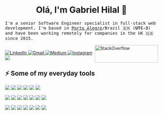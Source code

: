 <!-- <img align="left" width="100" height="100" src="https://www.gravatar.com/avatar/c680db41999d478ca34d1a77a470e30d"> -->

<h1 align="center">Olá, I'm Gabriel Hilal 👋</h1>

<p>  
  <samp>
    I'm a senior Software Engineer specialist in full-stack web development. I'm based in <a href="https://en.wikipedia.org/wiki/Porto_Alegre" target="_blank">Porto Alegre</a>/Brazil 🇧🇷 (<b>UTC-3</b>) and have been working remotely for companies in the UK 🇬🇧 since 2015.
  </samp>
</p>

<a href="https://stackoverflow.com/users/1155142/gabrielhilal">
  <img align="right" src="https://stackoverflow.com/users/flair/1155142.png?theme=clean" width="208" height="58" alt="StackOverflow">
</a>

<br>

<a href="https://www.linkedin.com/in/gabrielhilal" target="_blank">
  <img alt="LinkedIn" src="https://img.shields.io/badge/LinkedIn-0A66C2?logo=linkedin&style=for-the-badge&logoColor=white"></img>
</a>

<a href="mailto:gabrielhilal@gmail.com" target="_blank">
  <img alt="Gmail" src="https://img.shields.io/badge/Gmail-EA4335?logo=gmail&style=for-the-badge&logoColor=white"></img>
</a>

<a href="https://medium.com/@gabrielhilal" target="_blank">
  <img alt="Medium" src="https://img.shields.io/badge/Medium-000000?logo=medium&style=for-the-badge&logoColor=white"></img>
</a>

<a href="https://instagram.com/gabrielhilal" target="_blank">
  <img alt="Instagram" src="https://img.shields.io/badge/Instagram-E4405F?logo=instagram&style=for-the-badge&logoColor=white"></img>
</a>

<a href="https://gabrielhilal.com" target="_blank">
  <img src="https://img.shields.io/badge/gabrielhilal.com-216425.svg?&style=for-the-badge"/>
</a>

<h2>⚡ Some of my everyday tools</h2>

<p>
  <img src="https://img.shields.io/badge/Rails-CC0000?logo=rubyonrails&style=flat&logoColor=white"/>
  <img src="https://img.shields.io/badge/Ruby-CC342D?logo=ruby&style=flat&logoColor=white"/>
  <img src="https://img.shields.io/badge/PostgreSQL-4169E1?logo=postgresql&style=flat&logoColor=white"/>
  <img src="https://img.shields.io/badge/Redis-DC382D?logo=redis&style=flat&logoColor=white"/>
  <img src="https://img.shields.io/badge/RSpec-CC342D?&style=flat&logoColor=white"/>
  <img src="https://img.shields.io/badge/Swagger-84ea2b?&style=flat&logoColor=white"/>
</p>

<p>
  <img src="https://img.shields.io/badge/HTML5-E34F26?logo=html5&style=flat&logoColor=white"/>
  <img src="https://img.shields.io/badge/CSS3-1572B6?logo=css3&style=flat&logoColor=white"/>
  <img src="https://img.shields.io/badge/JavaScript-F7DF1E?logo=javascript&style=flat&logoColor=black"/>
  <img src="https://img.shields.io/badge/jQuery-0769AD?logo=jquery&style=flat&logoColor=white"/>
  <img src="https://img.shields.io/badge/Bootstrap-0769AD?logo=bootstrap&style=flat&logoColor=white"/>
  <img src="https://img.shields.io/badge/Sass-CC6699?logo=sass&style=flat&logoColor=white"/>
  <img src="https://img.shields.io/badge/Slim-fa9d37?style=flat"/>
</p>

<p>
  <img src="https://img.shields.io/badge/Git-F05032?logo=git&style=flat&logoColor=white"/>
  <img src="https://img.shields.io/badge/GitLab-FC6D26?logo=gitlab&style=flat&logoColor=white"/>
  <img src="https://img.shields.io/badge/Bitbucket-0052CC?logo=bitbucket&style=flat&logoColor=white"/>
  <img src="https://img.shields.io/badge/GitHub Actions-2088FF?logo=githubactions&style=flat&logoColor=white"/>
  <img src="https://img.shields.io/badge/Docker-2496ED?logo=docker&style=flat&logoColor=white"/>
  <img src="https://img.shields.io/badge/AWS-232F3E?logo=amazonaws&style=flat&logoColor=white"/>
  <img src="https://img.shields.io/badge/Heroku-430098?logo=heroku&style=flat&logoColor=white"/>
</p>
